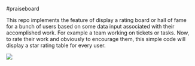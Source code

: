 #praiseboard

This repo implements the feature of display a rating board or hall of fame for a bunch of users based on some data input associated with their accomplished work. For example a team working on tickets or tasks. Now, to rate their work and obviously to encourage them, this simple code will display a star rating table for every user. 

<p>
	<img src="https://cloud.githubusercontent.com/assets/13452930/12058208/b91268e6-af17-11e5-90e3-7808b5b78273.png">
	<br>
</p>
